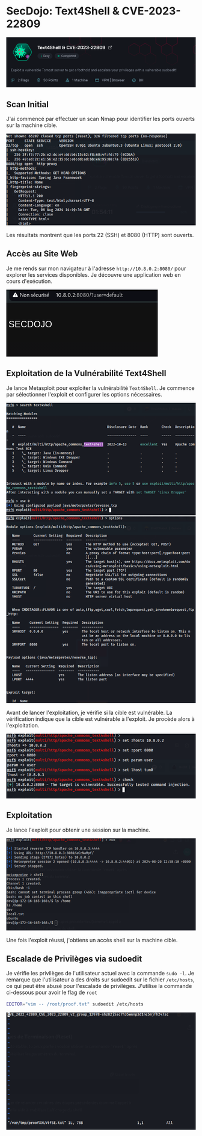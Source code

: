 # SecDojo:  Text4Shell & CVE-2023-22809

![](images/text4shell.png)

## Scan Initial

J'ai commencé par effectuer un scan Nmap pour identifier les ports ouverts sur la machine cible.

![](images/nmap.png)

Les résultats montrent que les ports 22 (SSH) et 8080 (HTTP) sont ouverts.

## Accès au Site Web

Je me rends sur mon navigateur à l'adresse `http://10.8.0.2:8080/` pour explorer les services disponibles. Je découvre une application web en cours d'exécution.

![](images/web.png)

## Exploitation de la Vulnérabilité Text4Shell

Je lance Metasploit pour exploiter la vulnérabilité `Text4Shell`. Je commence par sélectionner l'exploit et configurer les options nécessaires.

![](images/msf.png)     ![](images/msf_options.png)

Avant de lancer l'exploitation, je vérifie si la cible est vulnérable. La vérification indique que la cible est vulnérable à l'exploit. Je procède alors à l'exploitation.

![](images/check.png)

## Exploitation

Je lance l'exploit pour obtenir une session sur la machine.

![](images/run.png)

Une fois l'exploit réussi, j'obtiens un accès shell sur la machine cible.

## Escalade de Privilèges via sudoedit

Je vérifie les privilèges de l'utilisateur actuel avec la commande `sudo -l`. Je remarque que l'utilisateur a des droits sur sudoedit sur le fichier `/etc/hosts`, ce qui peut être abusé pour l'escalade de privilèges. J'utilise la commande ci-dessous pour avoir le flag de `root`

```bash
EDITOR="vim -- /root/proof.txt" sudoedit /etc/hosts
```

![](images/root.png)
